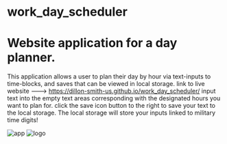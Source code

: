 # work_day_scheduler
<h1>Website application for a day planner.</h1>

This application allows a user to plan their day by hour via text-inputs to time-blocks, and saves that can be viewed in local storage.
link to live website ---> https://dillon-smith-us.github.io/work_day_scheduler/
input text into the empty text areas corresponding with the designated hours you want to plan for. click the save icon button to the right to save your text to the local storage.
The local storage will store your inputs linked to military time digits!


![app](https://i.ibb.co/j5j73K0/scheduler.png)
![logo](https://i.ibb.co/PG4mk94/dillonsmithlogo-01.png)

